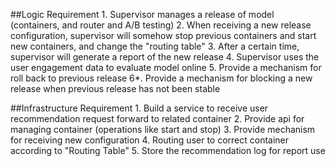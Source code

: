 ##Logic Requirement
	1. Supervisor manages a release of model (containers, and router and A/B testing)
	2. When receiving a new release configuration, supervisor will somehow stop previous containers and start new containers, and change the "routing table"
	3. After a certain time, supervisor will generate a report of the new release
	4. Supervisor uses the user engagement data to evaluate model online
	5. Provide a mechanism for roll back to previous release 
	6*. Provide a mechanism for blocking a new release when previous release has not been stable

##Infrastructure Requirement
    1. Build a service to receive user recommendation request forward to related container
	2. Provide api for managing container (operations like start and stop)
	3. Provide mechanism for receiving new configuration
    4. Routing user to correct container according to "Routing Table"
    5. Store the recommendation log for report use
    